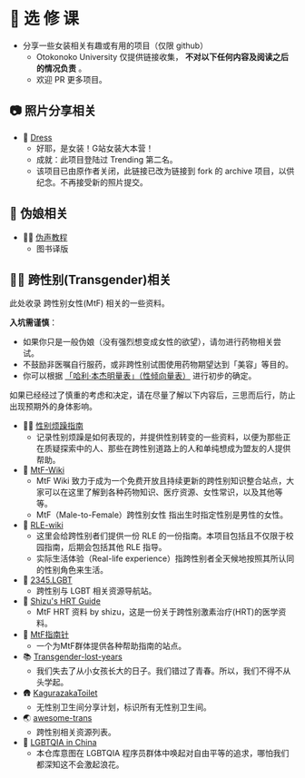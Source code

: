 # 🏫 选 修 课

- 分享一些女装相关有趣或有用的项目（仅限 github）
  - Otokonoko University 仅提供链接收集， **不对以下任何内容及阅读之后的情况负责** 。
  - 欢迎 PR 更多项目。

## 📷 照片分享相关

- 👗 [Dress](../../../../kaguramiyabiw/Dress)
  - 好耶，是女装！G站女装大本营！
  - 成就：此项目登陆过 Trending 第二名。
  - 该项目已由原作者关闭，此链接已改为链接到 fork 的 archive 项目，以供纪念。不再接受新的照片提交。

## 👠 伪娘相关

- 👩‍🎤 [伪声教程](../../../../KristallWang/Transgender-lost-years/tree/master/0005_BookTranslating/weisheng)
  - 图书译版

## 🏳️‍⚧️ 跨性别(Transgender)相关

此处收录 跨性别女性(MtF) 相关的一些资料。

**入坑需谨慎**：
- 如果你只是一般伪娘（没有强烈想变成女性的欲望），请勿进行药物相关尝试。
- 不鼓励非医嘱自行服药，或非跨性别试图使用药物期望达到「美容」等目的。
- 你可以根据 [「哈利·本杰明量表」（性倾向量表）](../../../../GenderDysphoria/GenderDysphoria.fyi/blob/master/public/zh/_images/hbscale_zh.jpg) 进行初步的确定。

如果已经经过了慎重的考虑和决定，请在尽量了解以下内容后，三思而后行，防止出现预期外的身体影响。

- 🏳️‍⚧️ [性别烦躁指南](../../../../GenderDysphoria/GenderDysphoria.fyi)
  - 记录性别烦躁是如何表现的，并提供性别转变的一些资料，以便为那些正在质疑探索中的人、那些在跨性别道路上的人和单纯想成为盟友的人提供帮助。
- 🌸 [MtF-Wiki](../../../../project-trans/MtF-Wiki)
  - MtF Wiki 致力于成为一个免费开放且持续更新的跨性别知识整合站点，大家可以在这里了解到各种药物知识、医疗资源、女性常识，以及其他等等。
  - MtF（Male-to-Female）跨性别女性 指出生时指定性别是男性的女性。
- 🏫 [RLE-wiki](../../../../project-trans/RLE-wiki)
  - 这里会给跨性别者们提供一份 RLE 的一份指南。本项目包括且不仅限于校园指南，后期会包括其他 RLE 指导。
  - 实际生活体验（Real-life experience）指跨性别者全天候地按照其所认同的性别角色来生活。
- 🏫 [2345.LGBT](https://2345.lgbt/zh-cn/)
  - 跨性别与 LGBT 相关资源导航站。
- 💉 [Shizu's HRT Guide](../../../../BBleae/hrt-book)
  - MtF HRT 资料 by shizu，这是一份关于跨性别激素治疗(HRT)的医学资料。
- 🧭 [MtF指南针](https://mtf.party/)
  - 一个为MtF群体提供各种帮助指南的站点。
- 📚 [Transgender-lost-years](../../../../KristallWang/Transgender-lost-years)
  - 我们失去了从小女孩长大的日子。我们错过了青春。所以，我们不得不从头学起。
- 🛖 [KagurazakaToilet](../../../../xfoxfu/KagurazakaToilet)
  - 无性别卫生间分享计划，标识所有无性别卫生间。
- 🌏 [awesome-trans](../../../../awesome-trans/awesome-trans)
  - 跨性别相关资源列表。
- 🌊 [LGBTQIA in China](../../../../LGBT-CN/LGBTQIA-In-China)
  - 本仓库意图在 LGBTQIA 程序员群体中唤起对自由平等的追求，哪怕我们都深知这不会激起浪花。
